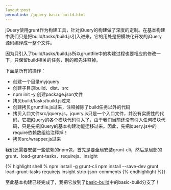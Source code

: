```yaml
---
layout:post
permalink: /jquery-basic-build.html
---
```


jQuery使用grunt作为构建工具，针对jQuery的构建做了深度的定制。在基本构建中我们只是把build/tasks/build.js引入进来，它的用处是把模块化开发的jQuery源码编译成一整个文件。

因为只引入了build/tasks/build.js所以gruntfile中的构建过程也要相应的修改一下，只保留build相关的任务，别的都先注释掉。

下面是所有的操作：
- 创建一个目录myjquery
- 创建子目录build、dist、src
- npm init -y 创建package.json文件
- 拷贝build/tasks/build.js过来
- 创建拷贝gruntfile.js过来，注释掉除了build任务以外的代码
- 拷贝入口文件src/jquery.js，jquery.js只是一个入口文件，并没有实质性的代码，它把jQuery的各个模块代码引入了，由于我们当前还没有引入任何模块代码，只是先把jQuery的基本构建功能迁移过来。因此，先把jquery.js中的require依赖数组给注释掉！
- 拷贝src/wrapper.js过来

我们还需要安装一些依赖的npm包，首先是要全局安装grunt-cli，然后是局部的grunt、load-grunt-tasks、requirejs、insight

{% highlight shell %
npm install -g grunt-cli
npm install --save-dev grunt load-grunt-tasks requirejs insight strip-json-comments
{% endhighlight %}}

至此基本构建已经完成了，我把它放到了[basic-build](https://github.com/tangxuyang/myjquery)中的basic-build分支了！

